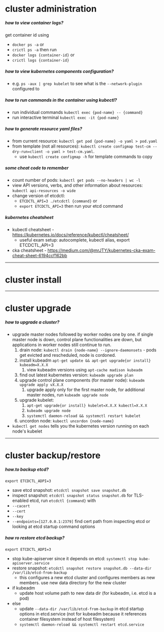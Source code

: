 ```table-of-contents
```
# cluster administration
##### how to view container logs?
get container id using
- `docker ps -a` or
- `crictl ps -a`
then run
- `docker logs {container-id}` or
- `crictl logs {container-id}`

##### how to view kubernetes components configuration?
- e.g. `ps -aux | grep kubelet` to see what is the `--network-plugin` configured to

##### how to run commands in the container using kubectl?
- run individual commands `kubectl exec {pod-name} -- {command}`
- run interactive terminal `kubectl exec -it {pod-name}`

##### how to generate resource yaml files?
- from current resource: `kubectl get pod {pod-name} -o yaml > pod.yaml`
- from template (not all resources): `kubectl create configmap test-cm --dry-run=client -o yaml > test-cm.yaml`. 
	- use `kubectl create configmap -h` for template commands to copy

##### some cheat code to remember
- count number of pods: `kubectl get pods --no-headers | wc -l`
- view API versions, verbs, and other information about resources: `kubectl api-resources -o wide`
- change version of etcdctl: 
	- `ETCDCTL_API=3 ./etcdctl {command}` or
	- `export ETCDCTL_API=3` then run your etcd command

##### kubernetes cheatsheet
- kubectl cheatsheet - https://kubernetes.io/docs/reference/kubectl/cheatsheet/
	- useful exam setup: autocomplete, kubectl alias, export ETCDCTL_API=3
- cka cheatsheet - https://medium.com/@mrJTY/kubernetes-cka-exam-cheat-sheet-6194ccf162bb

---
# cluster install

---
# cluster upgrade

##### how to upgrade a cluster?
- upgrade master nodes followed by worker nodes one by one. if single master node is down, control plane functionalities are down, but applications in worker nodes still continue to run.
	1. drain node: `kubectl drain {node-name} --ignore-daemonsets` - pods get evicted and rescheduled, node is cordoned.
	2. install kubeadm `apt-get update && apt-get upgrade{or install} kubeadm=X.X.X`
		1. view kubeadm versions using `apt-cache madison kubeadm`
	3. find out latest kubernetes version: `kubeadm upgrade plan`
	4. upgrade control plane components (for master node): `kubeadm upgrade apply vX.X.X`
		1. upgrade apply only for the first master node, for additional master nodes, run `kubeadm upgrade node`
	5. upgrade kubelet:  
		1. `apt-get upgrade{or install} kubelet=X.X.X kubectl=X.X.X`
		2. `kubeadm upgrade node`
		3. `systemctl daemon-reload && systemctl restart kubelet`
	6. uncordon node: `kubectl uncordon {node-name}`
- `kubectl get nodes` tells you the kubernetes version running on each node's kubelet

---
# cluster backup/restore

##### how.to backup etcd?
`export ETCDCTL_ADPI=3`
- save etcd snapshot:  `etcdctl snapshot save snapshot.db`
- inspect snapshot: `etcdctl snapshot status snapshot.db`
for TLS-enabled etcd, run `etcdctl {command}` with
- `--cacert`
- `--cert`
- `--key`
- `--endpoints=[127.0.0.1:2379]`
find cert path from inspecting etcd or looking at etcd startup command options

##### how ro restore etcd backup?
`export ETCDCTL_ADPI=3`
- stop kube-apiserver since it depends on etcd: `systemctl stop kube-apiserver.service`
- restore snapshot: `etcdctl snapshot restore snapshot.db --data-dir /var/lib/etcd-from-backup`
	- this configures a new etcd cluster and configures members as new members. use new data directory for the new cluster
- if kubeadm
	- update host volume path to new data dir (for kubeadm, i.e. etcd is a pod)
- else
	- update `--data-dir /var/lib/etcd-from-backup` in etcd startup options in etcd.service (not for kubeadm because it references container filesystem instead of host filesystem)
	- `systemctl daemon-reload && systemctl restart etcd.service`